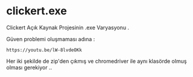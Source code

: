 # clickert.exe
Clickert Açık Kaynak Projesinin .exe Varyasyonu .

Güven problemi oluşmaması adına : 

    https://youtu.be/lW-8lvdeOKk

Her iki şekilde de zip'den çıkmış ve chromedriver ile aynı klasörde olmuş olması gerekiyor ..


